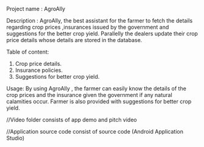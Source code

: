 Project name : AgroAlly

Description  : AgroAlly, the best assistant for the farmer to fetch the details regarding crop prices ,insurances issued by the government and suggestions for the better crop yield. Parallelly the dealers update their crop price details whose details are stored in the database.

Table of content:

1. Crop price details.
2. Insurance policies.
3. Suggestions for better crop yield.

Usage: By using AgroAlly , the farmer can easily know the details of the crop prices and the insurance given the government if any natural calamities occur. Farmer is also provided with suggestions for better crop yield.     


//Video folder consists of app demo and pitch video 


//Application source code consist of source code (Android  Application Studio)


